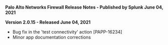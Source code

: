 **Palo Alto Networks Firewall Release Notes - Published by Splunk June 04, 2021**

**Version 2.0.15 - Released June 04, 2021**

- Bug fix in the 'test connectivity' action [PAPP-16234]
- Minor app documentation corrections
